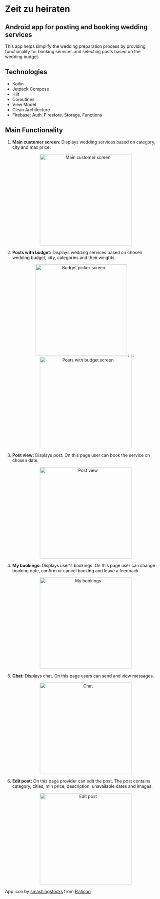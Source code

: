 # Zeit zu heiraten
## Android app for posting and booking wedding services

This app helps simplify the wedding preparation process by providing functionality for booking services and selecting posts based on the 
wedding budget.

## Technologies
* Kotlin
* Jetpack Compose
* Hilt
* Coroutines
* View Model
* Clean Architecture
* Firebase: Auth, Firestore, Storage, Functions

## Main Functionality

1. **Main customer screen:**
   Displays wedding services based on category, city and max price.

   <p align="center">
      <img src="screenshots/main_customer_screen.png" alt="Main customer screen" width="300"/>
   </p>

2. **Posts with budget:**
   Displays wedding services based on chosen wedding budget, city, categories and their weights.

   <p align="center">
      <img src="screenshots/budget_picker_screen.png" alt="Budget picker screen" width="300"/>
      ;&nbsp;;&nbsp;;&nbsp;
      <img src="screenshots/posts_with_budget.png" alt="Posts with budget screen" width="300"/>
   </p>

3. **Post view:**
   Displays post. On this page user can book the service on chosen date.

   <p align="center">
      <img src="screenshots/post_view_screen.png" alt="Post view" width="300"/>
   </p>

4. **My bookings:**
   Displays user's bookings. On this page user can change booking date, confirm or cancel booking and leave a feedback.

   <p align="center">
      <img src="screenshots/my_bookings_screen.png" alt="My bookings" width="300"/>
   </p>

5. **Chat:**
   Displays chat. On this page users can send and view messages.

   <p align="center">
      <img src="screenshots/chat_screen.png" alt="Chat" width="300"/>
   </p>

6. **Edit post:**
   On this page provider can edit the post. The post contains category, cities, min price, description, unavailable dates and images.

   <p align="center">
      <img src="screenshots/edit_post_screen.png" alt="Edit post" width="300"/>
   </p>

App icon by [smashingstocks](https://www.flaticon.com/authors/smashingstocks) from [Flaticon](https://www.flaticon.com/free-icon/wedding-ring_5195952)
